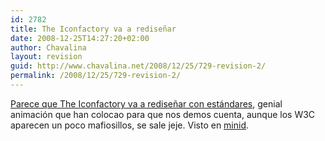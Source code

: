 ```yaml
---
id: 2782
title: The Iconfactory va a rediseñar
date: 2008-12-25T14:27:20+02:00
author: Chavalina
layout: revision
guid: http://www.chavalina.net/2008/12/25/729-revision-2/
permalink: /2008/12/25/729-revision-2/
---
```

<a href="http://www.iconfactory.com/" target="_blank">Parece que The Iconfactory va a redise&ntilde;ar con estándares</a>, genial animaci&oacute;n que han colocao para que nos demos cuenta, aunque los W3C aparecen un poco mafiosillos, se sale jeje. Visto en <a href="http://www.minid.net/2006/07/24/iconfactory-se-renueva/" target="_blank">minid</a>.